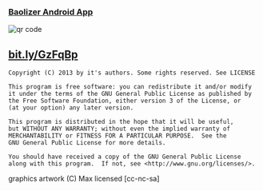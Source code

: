 ### [Baolizer Android App](http://baola.de.de)
![qr code](http://chart.apis.google.com/chart?chs=200x200&cht=qr&chld=|1&chl=bit.ly%2FGzFqBp)

## [bit.ly/GzFqBp](bit.ly/GzFqBp)

    
    Copyright (C) 2013 by it's authors. Some rights reserved. See LICENSE

    This program is free software: you can redistribute it and/or modify
    it under the terms of the GNU General Public License as published by
    the Free Software Foundation, either version 3 of the License, or
    (at your option) any later version.

    This program is distributed in the hope that it will be useful,
    but WITHOUT ANY WARRANTY; without even the implied warranty of
    MERCHANTABILITY or FITNESS FOR A PARTICULAR PURPOSE.  See the
    GNU General Public License for more details.

    You should have received a copy of the GNU General Public License
    along with this program.  If not, see <http://www.gnu.org/licenses/>.

graphics artwork (C) Max licensed [cc-nc-sa]
